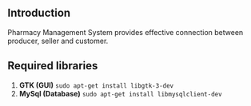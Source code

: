 ## Introduction
Pharmacy Management System provides effective connection between producer, seller and customer.

## Required libraries
1. **GTK (GUI)** `sudo apt-get install libgtk-3-dev`
1. **MySql (Database)** `sudo apt-get install libmysqlclient-dev`

